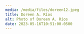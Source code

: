 ```yaml
---
media: /media/files/doreen12.jpeg
title: Doreen A. Ríos
alt: Photo of Doreen A. Ríos
date: 2023-05-16T10:51:00-0500
---
```

